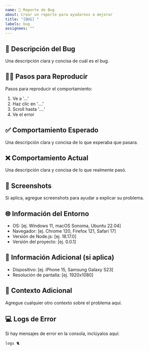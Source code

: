 ```yaml
---
name: 🐛 Reporte de Bug
about: Crear un reporte para ayudarnos a mejorar
title: "[BUG] "
labels: bug
assignees: ""
---
```


## 🐛 Descripción del Bug

<!-- Cambiar esto de abajo por su respuesta ↓ -->

Una descripción clara y concisa de cuál es el bug.

## ✍🏼 Pasos para Reproducir

Pasos para reproducir el comportamiento:

1. Ve a '...'
2. Haz clic en '....'
3. Scroll hasta '....'
4. Ve el error

## ✅ Comportamiento Esperado

<!-- Cambiar esto de abajo por su respuesta ↓ -->

Una descripción clara y concisa de lo que esperaba que pasara.

## ❌ Comportamiento Actual

<!-- Cambiar esto de abajo por su respuesta ↓ -->

Una descripción clara y concisa de lo que realmente pasó.

## 📸 Screenshots

<!-- Puede borrar esta sección si no la usará ✌🏼 -->

Si aplica, agregue screenshots para ayudar a explicar su problema.

## 🌐 Información del Entorno

- OS: [ej. Windows 11, macOS Sonoma, Ubuntu 22.04]
- Navegador: [ej. Chrome 120, Firefox 121, Safari 17]
- Versión de Node.js: [ej. 18.17.0]
- Versión del proyecto: [ej. 0.0.1]

## 📱 Información Adicional (si aplica)

- Dispositivo: [ej. iPhone 15, Samsung Galaxy S23]
- Resolución de pantalla: [ej. 1920x1080]

## 🔗 Contexto Adicional

<!-- Cambiar esto de abajo por su respuesta ↓ -->

Agregue cualquier otro contexto sobre el problema aquí.

## 💻 Logs de Error

<!-- Cambiar esto de abajo por su respuesta ↓ -->

Si hay mensajes de error en la consola, inclúyalos aquí:

<!-- Pegue los logs aquí dentro de ``` ```  -->
```
logs 🐈
```
